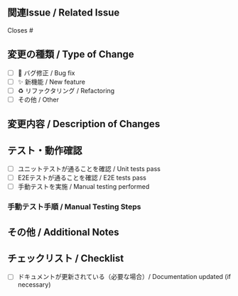 ## 関連Issue / Related Issue
Closes #

## 変更の種類 / Type of Change
- [ ] 🐛 バグ修正 / Bug fix
- [ ] ✨ 新機能 / New feature
- [ ] ♻️ リファクタリング / Refactoring
- [ ] その他 / Other

## 変更内容 / Description of Changes


## テスト・動作確認
- [ ] ユニットテストが通ることを確認 / Unit tests pass
- [ ] E2Eテストが通ることを確認 / E2E tests pass
- [ ] 手動テストを実施 / Manual testing performed

### 手動テスト手順 / Manual Testing Steps

## その他 / Additional Notes

## チェックリスト / Checklist
- [ ] ドキュメントが更新されている（必要な場合）/ Documentation updated (if necessary)

